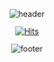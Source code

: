 <div align=center>

  ![header](https://capsule-render.vercel.app/api?type=waving&color=auto&height=280&section=header&text=KimBaek%20Seyeong&animation=blink.7s&fontSize=70)

  [![Hits](https://hits.seeyoufarm.com/api/count/incr/badge.svg?url=https%3A%2F%2Fgithub.com%2FKimBaek-Seyeong%2Fhit-counter&count_bg=%23D18EFF&title_bg=%23FFE681&icon=&icon_color=%23FFFFFF&title=hits&edge_flat=false)](https://hits.seeyoufarm.com) 
	
  ![footer](https://capsule-render.vercel.app/api?type=waving&color=auto&height=120&section=footer)	

</div>

